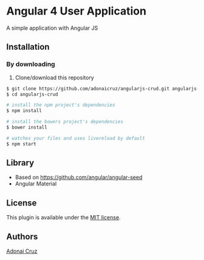 
# Angular 4 User Application 
A simple application with Angular JS

## Installation
### By downloading
1. Clone/download this repository
```bash
$ git clone https://github.com/adonaicruz/angularjs-crud.git angularjs-crud
$ cd angularjs-crud

# install the npm project's dependencies
$ npm install

# install the bowers project's dependencies
$ bower install

# watches your files and uses livereload by default
$ npm start

```

## Library
- Based on https://github.com/angular/angular-seed
- Angular Material

## License
This plugin is available under the [MIT license](http://mths.be/mit).

## Authors
[Adonai Cruz](https://github.com/adonaicruz)